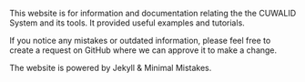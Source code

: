 This website is for information and documentation relating the the CUWALID System and its tools. It provided useful examples and tutorials.

If you notice any mistakes or outdated information, please feel free to create a request on GitHub where we can approve it to make a change.

The website is powered by Jekyll & Minimal Mistakes.
